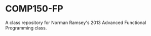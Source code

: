 COMP150-FP
==========

A class repository for Norman Ramsey's 2013 Advanced Functional Programming class.

